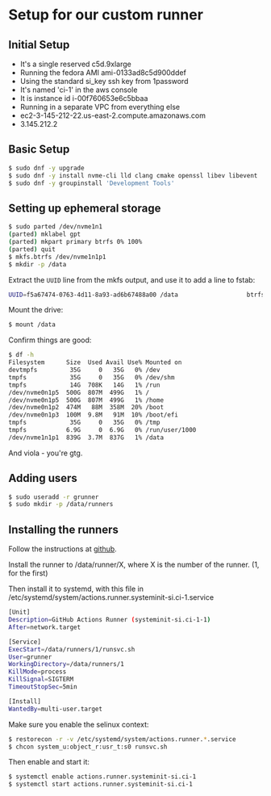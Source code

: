 # Setup for our custom runner

## Initial Setup

* It's a single reserved c5d.9xlarge
* Running the fedora AMI ami-0133ad8c5d900ddef
* Using the standard si_key ssh key from 1password
* It's named 'ci-1' in the aws console
* It is instance id i-00f760653e6c5bbaa
* Running in a separate VPC from everything else
* ec2-3-145-212-22.us-east-2.compute.amazonaws.com
* 3.145.212.2

## Basic Setup

```sh
$ sudo dnf -y upgrade
$ sudo dnf -y install nvme-cli lld clang cmake openssl libev libevent 
$ sudo dnf -y groupinstall 'Development Tools'
```

## Setting up ephemeral storage

```sh
$ sudo parted /dev/nvme1n1
(parted) mklabel gpt
(parted) mkpart primary btrfs 0% 100%
(parted) quit
$ mkfs.btrfs /dev/nvme1n1p1
$ mkdir -p /data
```

Extract the `UUID` line from the mkfs output, and use it to add a line to fstab:

```sh
UUID=f5a67474-0763-4d11-8a93-ad6b67488a00 /data                   btrfs   compress=zstd:1 0 0
```

Mount the drive:

```sh 
$ mount /data
```

Confirm things are good:

```sh
$ df -h
Filesystem      Size  Used Avail Use% Mounted on
devtmpfs         35G     0   35G   0% /dev
tmpfs            35G     0   35G   0% /dev/shm
tmpfs            14G  708K   14G   1% /run
/dev/nvme0n1p5  500G  807M  499G   1% /
/dev/nvme0n1p5  500G  807M  499G   1% /home
/dev/nvme0n1p2  474M   88M  358M  20% /boot
/dev/nvme0n1p3  100M  9.8M   91M  10% /boot/efi
tmpfs            35G     0   35G   0% /tmp
tmpfs           6.9G     0  6.9G   0% /run/user/1000
/dev/nvme1n1p1  839G  3.7M  837G   1% /data
```

And viola - you're gtg.

## Adding users

```sh 
$ sudo useradd -r grunner
$ sudo mkdir -p /data/runners
```

## Installing the runners

Follow the instructions at [github](https://github.com/systeminit/si/settings/actions/runners/new). 

Install the runner to /data/runner/X, where X is the number of the runner. (1, for the first)

Then install it to systemd, with this file in /etc/systemd/system/actions.runner.systeminit-si.ci-1.service

```sh 
[Unit]
Description=GitHub Actions Runner (systeminit-si.ci-1-1)
After=network.target

[Service]
ExecStart=/data/runners/1/runsvc.sh
User=grunner
WorkingDirectory=/data/runners/1
KillMode=process
KillSignal=SIGTERM
TimeoutStopSec=5min

[Install]
WantedBy=multi-user.target
```

Make sure you enable the selinux context:

```sh 
$ restorecon -r -v /etc/systemd/system/actions.runner.*.service
$ chcon system_u:object_r:usr_t:s0 runsvc.sh
```

Then enable and start it:

```sh
$ systemctl enable actions.runner.systeminit-si.ci-1
$ systemctl start actions.runner.systeminit-si.ci-1
```


